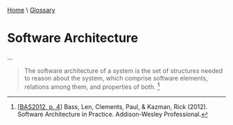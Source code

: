 [Home](../../index.html) \ [Glossary](glossary.html)

# Software Architecture

...  

> The software architecture of a system is the set of structures needed to reason about the system, which comprise software elements, relations among them, and properties of both. [^1]

[^1]: [[BAS2012, p. 4](../references/books/Software-Architecture-in-Practice.html)] Bass, Len, Clements, Paul, & Kazman, Rick (2012). Software Architecture in Practice. Addison-Wesley Professional.
